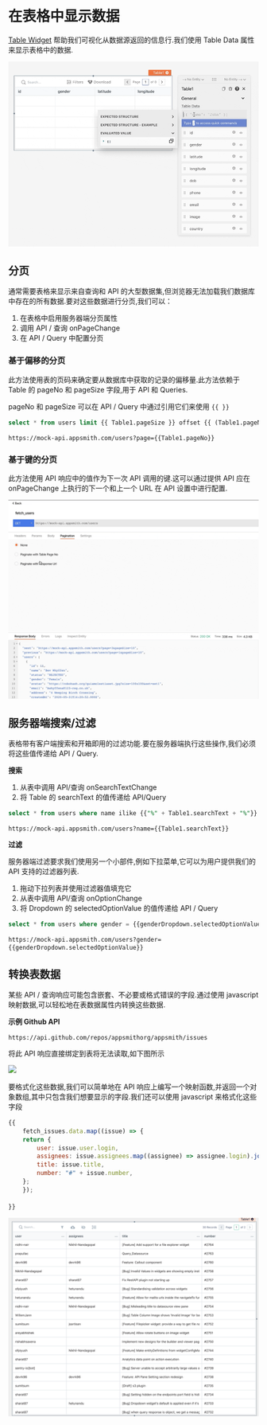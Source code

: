 # 在表格中显示数据

[Table Widget](https://docs.appsmith.com/reference/widgets/table) 帮助我们可视化从数据源返回的信息行.我们使用 Table Data 属性来显示表格中的数据.

![](../.gitbook/assets/在表格中显示数据-图1.gif)

## 分页 <a href="#e5-88-86-e9-a1-b5" id="e5-88-86-e9-a1-b5"></a>

通常需要表格来显示来自查询和 API 的大型数据集,但浏览器无法加载我们数据库中存在的所有数据.要对这些数据进行分页,我们可以：

1. 在表格中启用服务器端分页属性
2. 调用 API / 查询 onPageChange
3. 在 API / Query 中配置分页

### 基于偏移的分页 <a href="#e5-9f-ba-e4-ba-8e-e5-81-8f-e7-a7-bb-e7-9a-84-e5-88-86-e9-a1-b5" id="e5-9f-ba-e4-ba-8e-e5-81-8f-e7-a7-bb-e7-9a-84-e5-88-86-e9-a1-b5"></a>

此方法使用表的页码来确定要从数据库中获取的记录的偏移量.此方法依赖于 Table 的 pageNo 和 pageSize 字段,用于 API 和 Queries.

pageNo 和 pageSize 可以在 API / Query 中通过引用它们来使用 `{{ }}`

```sql
select * from users limit {{ Table1.pageSize }} offset {{ (Table1.pageNo - 1) * Table1.pageSize }}
```

```
https://mock-api.appsmith.com/users?page={{Table1.pageNo}}
```

### 基于键的分页 <a href="#e5-9f-ba-e4-ba-8e-e9-94-ae-e7-9a-84-e5-88-86-e9-a1-b5" id="e5-9f-ba-e4-ba-8e-e9-94-ae-e7-9a-84-e5-88-86-e9-a1-b5"></a>

此方法使用 API 响应中的值作为下一次 API 调用的键.这可以通过提供 API 应在 onPageChange 上执行的下一个和上一个 URL 在 API 设置中进行配置.

![](../.gitbook/assets/在表格中显示数据-图2.gif)

## 服务器端搜索/过滤 <a href="#e6-9c-8d-e5-8a-a1-e5-99-a8-e7-ab-af-e6-90-9c-e7-b4-a2-e8-bf-87-e6-bb-a4" id="e6-9c-8d-e5-8a-a1-e5-99-a8-e7-ab-af-e6-90-9c-e7-b4-a2-e8-bf-87-e6-bb-a4"></a>

表格带有客户端搜索和开箱即用的过滤功能.要在服务器端执行这些操作,我们必须将这些值传递给 API / Query.

**搜索**

1. 从表中调用 API/查询 onSearchTextChange
2. 将 Table 的 searchText 的值传递给 API/Query

```sql
select * from users where name ilike {{"%" + Table1.searchText + "%"}}
```

```
https://mock-api.appsmith.com/users?name={{Table1.searchText}}
```

**过滤**

服务器端过滤要求我们使用另一个小部件,例如下拉菜单,它可以为用户提供我们的 API 支持的过滤器列表.

1. 拖动下拉列表并使用过滤器值填充它
2. 从表中调用 API/查询 onOptionChange
3. 将 Dropdown 的 selectedOptionValue 的值传递给 API / Query

```sql
select * from users where gender = {{genderDropdown.selectedOptionValue}}
```

```
https://mock-api.appsmith.com/users?gender={{genderDropdown.selectedOptionValue}}
```

## 转换表数据 <a href="#e8-bd-ac-e6-8d-a2-e8-a1-a8-e6-95-b0-e6-8d-ae" id="e8-bd-ac-e6-8d-a2-e8-a1-a8-e6-95-b0-e6-8d-ae"></a>

某些 API / 查询响应可能包含嵌套、不必要或格式错误的字段.通过使用 javascript 映射数据,可以轻松地在表数据属性内转换这些数据.

**示例 Github API**

```
https://api.github.com/repos/appsmithorg/appsmith/issues
```

将此 API 响应直接绑定到表将无法读取,如下图所示

![](../.gitbook/assets/在表格中显示数据-图3.gif)

要格式化这些数据,我们可以简单地在 API 响应上编写一个映射函数,并返回一个对象数组,其中只包含我们想要显示的字段.我们还可以使用 javascript 来格式化这些字段

```javascript
{{ 
    fetch_issues.data.map((issue) => {
    return {
        user: issue.user.login,
        assignees: issue.assignees.map((assignee) => assignee.login).join(","),
        title: issue.title,
        number: "#" + issue.number,
    };
    });

}}
```

![](../.gitbook/assets/在表格中显示数据-图4.png)

